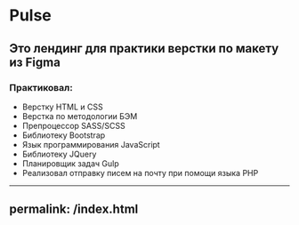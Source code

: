 # Pulse
## Это лендинг для практики верстки по макету из Figma
### Практиковал:
- Верстку HTML и CSS
- Верстка по методологии БЭМ
- Препроцессор SASS/SCSS
- Библиотеку Bootstrap
- Язык программирования JavaScript
- Библиотеку JQuery
- Планировщик задач Gulp
- Реализовал отправку писем на почту при помощи языка PHP
---
permalink: /index.html
---
